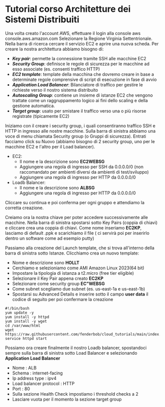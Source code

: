 # Tutorial corso Architetture dei Sistemi Distribuiti
Una volta creato l'account AWS, effettuare il login alla console aws console.aws.amazon.com
Selezionare la Regione Virginia Settentrionale. 
Nella barra di ricerca cercare il servizio EC2 e aprire una nuova scheda. Per creare la nostra architettura abbiamo bisogno di: 
* ***Key pair***: permette la connessione tramite SSH alle macchine EC2
* ***Security Group***: definisce le regole di sicurezza per le macchine ad esso associate (es. consenti traffico HTTP)
* ***EC2 template***: template della macchina che dovremo creare in base a determinate regole comprensive di script di esecuzione in fase di avvio
* ***Application Load Balancer***: Bilanciatore di traffico per gestire le richieste verso il nostro sistema distribuito
* ***Autoscaling Group***: contiene un insieme di istanze EC2 che vengono trattate come un raggruppamento logico ai fini dello scaling e della gestione automatica. 
* ***Target group***: usato per smistare il traffico verso una o più risorse registrate (tipicamente EC2)

Iniziamo con il creare i security group, i quali consentiranno traffico SSH e HTTP in ingresso alle nostre macchine. Sulla barra di sinistra abbiamo una voce di menu chiamata Security group
(o Gruppi di sicurezza). Entrati facciamo click su Nuovo (abbiamo bisogno di 2 security group, uno per le macchine EC2 e l'altro per il Load balancer).
* EC2:
  * Il nome e la descrizione sono __EC2WEBSG__
  * Aggiungere una regola di ingresso per SSH da 0.0.0.0/0  (non raccomandato per ambienti diversi da ambienti di test/sviluppo)
  * Aggiungere una regola di ingresso per HTTP da 0.0.0.0/0 
* Loadb Balancer:
  * Il nome e la descrizione sono __ALBSG__
  * Aggiungere una regola di ingresso per HTTP da 0.0.0.0/0 
  
Cliccare su continua e poi conferma per ogni gruppo e attendiamo la corretta creazione. 

Creiamo ora la nostra chiave per poter accedere successivamente alle macchine. Nella barra di sinistra spostarsi sotto Key Pairs (coppia di chiavi) e cliccare crea una coppia di chiavi. 
Come nome inseriamo __EC2KP__, lasciamo di default .ppk e scarichiamo il file ( ci servirà poi per inserirlo dentro un software come ad esempio putty)

Passiamo alla creazione del Launch template, che si trova all'interno della barra di sinistra sotto Istanze. Clicchiamo crea un nuovo template:
* Nome e descrizione sono __HOLLT__
* Cerchiamo e selezioniamo come AMI Amazon Linux 2023(64 bit)
* Impostare la tipologia di istanza a t2.micro (free tier eligible)
* Selezionare il Key Pair appena creato __EC2KP__
* Selezionare come security group __EC"WEBSG__
* Come subnet scegliamo due subnet (es. us-east-1a e us-east-1b)
* Spostarsi su Advanced Details e inserire sotto il campo __user data__ il codice di seguito per poi confermare la creazione


```console
#!/bin/bash
yum update -y
yum install -y httpd
yum install -y wget
cd /var/www/html
wget https://raw.githubusercontent.com/fenderbob/cloud_tutorials/main/index.html
service httpd start
```

Possiamo ora creare finalmente il nostro Loadb balancer, spostandoci sempre sulla barra di sinistra sotto Load Balancer e selezionando __Application Load Balancer__
* Nome : ALB
* Schema : internet-facing
* Ip address type : ipv4
* Load balancer protocol : HTTP
* Port : 80
* Sulla sezione Health Check impostiamo i threshold checks a 2
* Lasciare vuota per il momento la sezione target group

  
